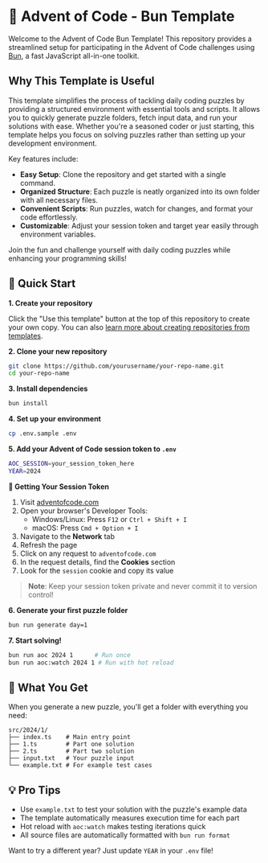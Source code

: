 # 🎄 Advent of Code - Bun Template

Welcome to the Advent of Code Bun Template! This repository provides a streamlined setup for participating in the Advent of Code challenges using [Bun](https://bun.sh), a fast JavaScript all-in-one toolkit.

## Why This Template is Useful

This template simplifies the process of tackling daily coding puzzles by providing a structured environment with essential tools and scripts. It allows you to quickly generate puzzle folders, fetch input data, and run your solutions with ease. Whether you're a seasoned coder or just starting, this template helps you focus on solving puzzles rather than setting up your development environment.

Key features include:

- **Easy Setup**: Clone the repository and get started with a single command.
- **Organized Structure**: Each puzzle is neatly organized into its own folder with all necessary files.
- **Convenient Scripts**: Run puzzles, watch for changes, and format your code effortlessly.
- **Customizable**: Adjust your session token and target year easily through environment variables.

Join the fun and challenge yourself with daily coding puzzles while enhancing your programming skills!

## 🚀 Quick Start

**1. Create your repository**

Click the "Use this template" button at the top of this repository to create your own copy. You can also [learn more about creating repositories from templates](https://docs.github.com/en/repositories/creating-and-managing-repositories/creating-a-repository-from-a-template#creating-a-repository-from-a-template).

**2. Clone your new repository**

```bash
git clone https://github.com/yourusername/your-repo-name.git
cd your-repo-name
```

**3. Install dependencies**

```bash
bun install
```

**4. Set up your environment**

```bash
cp .env.sample .env
```

**5. Add your Advent of Code session token to `.env`**

```bash
AOC_SESSION=your_session_token_here
YEAR=2024
```

**🔑 Getting Your Session Token**

1. Visit [adventofcode.com](https://adventofcode.com)
2. Open your browser's Developer Tools:
   - Windows/Linux: Press `F12` or `Ctrl + Shift + I`
   - macOS: Press `Cmd + Option + I`
3. Navigate to the **Network** tab
4. Refresh the page
5. Click on any request to `adventofcode.com`
6. In the request details, find the **Cookies** section
7. Look for the `session` cookie and copy its value

> **Note**: Keep your session token private and never commit it to version control!

**6. Generate your first puzzle folder**

```bash
bun run generate day=1
```

**7. Start solving!**

```bash
bun run aoc 2024 1      # Run once
bun run aoc:watch 2024 1 # Run with hot reload
```

## 📁 What You Get

When you generate a new puzzle, you'll get a folder with everything you need:

```
src/2024/1/
├── index.ts    # Main entry point
├── 1.ts        # Part one solution
├── 2.ts        # Part two solution
├── input.txt   # Your puzzle input
└── example.txt # For example test cases
```

## 💡 Pro Tips

- Use `example.txt` to test your solution with the puzzle's example data
- The template automatically measures execution time for each part
- Hot reload with `aoc:watch` makes testing iterations quick
- All source files are automatically formatted with `bun run format`

Want to try a different year? Just update `YEAR` in your `.env` file!
